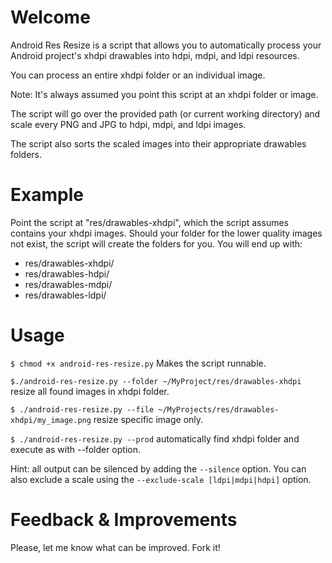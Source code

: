 Welcome
====
Android Res Resize is a script that allows you to automatically process
your Android project's xhdpi drawables into hdpi, mdpi, and ldpi resources.

You can process an entire xhdpi folder or an individual image.

Note: It's always assumed you point this script at an xhdpi folder or image.

The script will go over the provided path (or current working directory)
and scale every PNG and JPG to hdpi, mdpi, and ldpi images.

The script also sorts the scaled images into their appropriate drawables
folders.

Example
====
Point the script at "res/drawables-xhdpi", which the script assumes contains
your xhdpi images.
Should your folder for the lower quality images not exist, the script
will create the folders for you. You will end up with:

* res/drawables-xhdpi/
* res/drawables-hdpi/
* res/drawables-mdpi/
* res/drawables-ldpi/

Usage
====

`$ chmod +x android-res-resize.py` Makes the script runnable.

`$./android-res-resize.py --folder ~/MyProject/res/drawables-xhdpi` resize all
found images in xhdpi folder.

`$ ./android-res-resize.py --file ~/MyProjects/res/drawables-xhdpi/my_image.png`
resize specific image only.

`$ ./android-res-resize.py --prod` automatically find xhdpi folder and execute
as with --folder option.

Hint: all output can be silenced by adding the `--silence` option. You can also exclude a scale using the `--exclude-scale [ldpi|mdpi|hdpi]` option.

Feedback & Improvements
====
Please, let me know what can be improved. Fork it!
